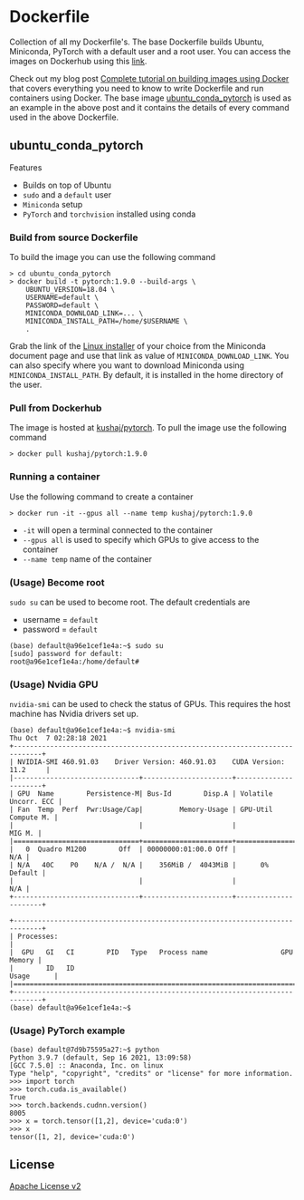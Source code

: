 # Dockerfile
Collection of all my Dockerfile's. The base Dockerfile builds Ubuntu, Miniconda, PyTorch with a default user and a root user. You can access the images on Dockerhub using this [link](https://hub.docker.com/u/kushaj).

Check out my blog post [Complete tutorial on building images using Docker](https://kushajveersingh.github.io/blog/docker) that covers everything you need to know to write Dockerfile and run containers using Docker. The base image [ubuntu_conda_pytorch](ubuntu_conda_pytorch/Dockerfile) is used as an example in the above post and it contains the details of every command used in the above Dockerfile.

## ubuntu_conda_pytorch
Features
- Builds on top of Ubuntu
- `sudo` and a `default` user
- `Miniconda` setup
- `PyTorch` and `torchvision` installed using conda

### Build from source Dockerfile
To build the image you can use the following command
```
> cd ubuntu_conda_pytorch
> docker build -t pytorch:1.9.0 --build-args \
    UBUNTU_VERSION=18.04 \
    USERNAME=default \
    PASSWORD=default \
    MINICONDA_DOWNLOAD_LINK=... \
    MINICONDA_INSTALL_PATH=/home/$USERNAME \
    .
```
Grab the link of the [Linux installer](https://docs.conda.io/en/latest/miniconda.html#linux-installers) of your choice from the Miniconda document page and use that link as value of `MINICONDA_DOWNLOAD_LINK`. You can also specify where you want to download Miniconda using `MINICONDA_INSTALL_PATH`. By default, it is installed in the home directory of the user.

### Pull from Dockerhub
The image is hosted at [kushaj/pytorch](https://hub.docker.com/repository/docker/kushaj/pytorch). To pull the image use the following command
```
> docker pull kushaj/pytorch:1.9.0
```

### Running a container
Use the following command to create a container
```
> docker run -it --gpus all --name temp kushaj/pytorch:1.9.0
```
- `-it` will open a terminal connected to the container
- `--gpus all` is used to specify which GPUs to give access to the container
- `--name temp` name of the container

### (Usage) Become root
`sudo su` can be used to become root. The default credentials are
- username = `default`
- password = `default`

```
(base) default@a96e1cef1e4a:~$ sudo su
[sudo] password for default: 
root@a96e1cef1e4a:/home/default# 
```

### (Usage) Nvidia GPU
`nvidia-smi` can be used to check the status of GPUs. This requires the host machine has Nvidia drivers set up.
```
(base) default@a96e1cef1e4a:~$ nvidia-smi
Thu Oct  7 02:28:18 2021       
+-----------------------------------------------------------------------------+
| NVIDIA-SMI 460.91.03    Driver Version: 460.91.03    CUDA Version: 11.2     |
|-------------------------------+----------------------+----------------------+
| GPU  Name        Persistence-M| Bus-Id        Disp.A | Volatile Uncorr. ECC |
| Fan  Temp  Perf  Pwr:Usage/Cap|         Memory-Usage | GPU-Util  Compute M. |
|                               |                      |               MIG M. |
|===============================+======================+======================|
|   0  Quadro M1200        Off  | 00000000:01:00.0 Off |                  N/A |
| N/A   40C    P0    N/A /  N/A |    356MiB /  4043MiB |      0%      Default |
|                               |                      |                  N/A |
+-------------------------------+----------------------+----------------------+
                                                                               
+-----------------------------------------------------------------------------+
| Processes:                                                                  |
|  GPU   GI   CI        PID   Type   Process name                  GPU Memory |
|        ID   ID                                                   Usage      |
|=============================================================================|
+-----------------------------------------------------------------------------+
(base) default@a96e1cef1e4a:~$ 
```

### (Usage) PyTorch example
```
(base) default@7d9b75595a27:~$ python
Python 3.9.7 (default, Sep 16 2021, 13:09:58) 
[GCC 7.5.0] :: Anaconda, Inc. on linux
Type "help", "copyright", "credits" or "license" for more information.
>>> import torch
>>> torch.cuda.is_available()
True
>>> torch.backends.cudnn.version()
8005
>>> x = torch.tensor([1,2], device='cuda:0')
>>> x
tensor([1, 2], device='cuda:0')
```

## License
[Apache License v2](LICENSE)